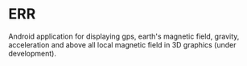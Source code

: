 # ERR
Android application for displaying gps, earth's magnetic field, gravity, acceleration and above all local magnetic field in 3D graphics (under development).
